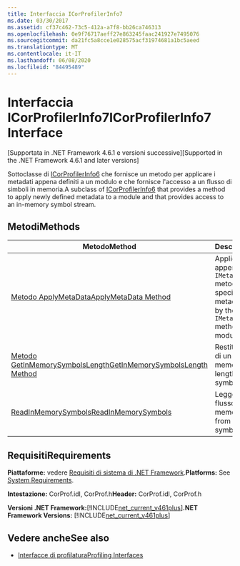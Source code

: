 ```yaml
---
title: Interfaccia ICorProfilerInfo7
ms.date: 03/30/2017
ms.assetid: cf37c462-73c5-412a-a7f8-bb26ca746313
ms.openlocfilehash: 0e9f76717aeff27e863245faac241927e7495076
ms.sourcegitcommit: da21fc5a8cce1e028575acf31974681a1bc5aeed
ms.translationtype: MT
ms.contentlocale: it-IT
ms.lasthandoff: 06/08/2020
ms.locfileid: "84495489"
---
```

# <a name="icorprofilerinfo7-interface"></a><span data-ttu-id="03ac6-102">Interfaccia ICorProfilerInfo7</span><span class="sxs-lookup"><span data-stu-id="03ac6-102">ICorProfilerInfo7 Interface</span></span>
<span data-ttu-id="03ac6-103">[Supportata in .NET Framework 4.6.1 e versioni successive]</span><span class="sxs-lookup"><span data-stu-id="03ac6-103">[Supported in the .NET Framework 4.6.1 and later versions]</span></span>  
  
 <span data-ttu-id="03ac6-104">Sottoclasse di [ICorProfilerInfo6](icorprofilerinfo6-interface.md) che fornisce un metodo per applicare i metadati appena definiti a un modulo e che fornisce l'accesso a un flusso di simboli in memoria.</span><span class="sxs-lookup"><span data-stu-id="03ac6-104">A subclass of [ICorProfilerInfo6](icorprofilerinfo6-interface.md) that provides a method to apply newly defined metadata to a module and that provides access to an in-memory symbol stream.</span></span>  
  
## <a name="methods"></a><span data-ttu-id="03ac6-105">Metodi</span><span class="sxs-lookup"><span data-stu-id="03ac6-105">Methods</span></span>  
  
|<span data-ttu-id="03ac6-106">Metodo</span><span class="sxs-lookup"><span data-stu-id="03ac6-106">Method</span></span>|<span data-ttu-id="03ac6-107">Descrizione</span><span class="sxs-lookup"><span data-stu-id="03ac6-107">Description</span></span>|  
|------------|-----------------|  
|[<span data-ttu-id="03ac6-108">Metodo ApplyMetaData</span><span class="sxs-lookup"><span data-stu-id="03ac6-108">ApplyMetaData Method</span></span>](icorprofilerinfo7-applymetadata-method.md)|<span data-ttu-id="03ac6-109">Applica i metadati appena definiti dai `IMetadataEmit::Define*` metodi a un modulo specificato.</span><span class="sxs-lookup"><span data-stu-id="03ac6-109">Applies the metadata newly defined by the `IMetadataEmit::Define*` methods to a specified module.</span></span>|  
|[<span data-ttu-id="03ac6-110">Metodo GetInMemorySymbolsLength</span><span class="sxs-lookup"><span data-stu-id="03ac6-110">GetInMemorySymbolsLength Method</span></span>](icorprofilerinfo7-getinmemorysymbolslength-method.md)|<span data-ttu-id="03ac6-111">Restituisce la lunghezza di un flusso di simboli in memoria.</span><span class="sxs-lookup"><span data-stu-id="03ac6-111">Returns the length of an in-memory symbol stream.</span></span>|  
|[<span data-ttu-id="03ac6-112">ReadInMemorySymbols</span><span class="sxs-lookup"><span data-stu-id="03ac6-112">ReadInMemorySymbols</span></span>](icorprofilerinfo7-readinmemorysymbols.md)|<span data-ttu-id="03ac6-113">Legge i byte da un flusso di simboli in memoria.</span><span class="sxs-lookup"><span data-stu-id="03ac6-113">Reads bytes from an in-memory symbol stream.</span></span>|  
  
## <a name="requirements"></a><span data-ttu-id="03ac6-114">Requisiti</span><span class="sxs-lookup"><span data-stu-id="03ac6-114">Requirements</span></span>  
 <span data-ttu-id="03ac6-115">**Piattaforme:** vedere [Requisiti di sistema di .NET Framework](../../get-started/system-requirements.md).</span><span class="sxs-lookup"><span data-stu-id="03ac6-115">**Platforms:** See [System Requirements](../../get-started/system-requirements.md).</span></span>  
  
 <span data-ttu-id="03ac6-116">**Intestazione:** CorProf.idl, CorProf.h</span><span class="sxs-lookup"><span data-stu-id="03ac6-116">**Header:** CorProf.idl, CorProf.h</span></span>  
  
 <span data-ttu-id="03ac6-117">**Versioni .NET Framework:**[!INCLUDE[net_current_v461plus](../../../../includes/net-current-v461plus-md.md)]</span><span class="sxs-lookup"><span data-stu-id="03ac6-117">**.NET Framework Versions:** [!INCLUDE[net_current_v461plus](../../../../includes/net-current-v461plus-md.md)]</span></span>  
  
## <a name="see-also"></a><span data-ttu-id="03ac6-118">Vedere anche</span><span class="sxs-lookup"><span data-stu-id="03ac6-118">See also</span></span>

- [<span data-ttu-id="03ac6-119">Interfacce di profilatura</span><span class="sxs-lookup"><span data-stu-id="03ac6-119">Profiling Interfaces</span></span>](profiling-interfaces.md)
